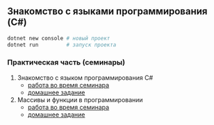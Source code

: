 Знакомство с языками программирования (C#)
-----------------------------------------------

```bash
dotnet new console # новый проект
dotnet run         # запуск проекта
```

### Практическая часть (семинары)
1. Знакомство с языком программирования С#
	- [работа во время семинара](https://github.com/crasher307/c-sharp/tree/master/lesson1/work)
	- [домашнее задание](https://github.com/crasher307/c-sharp/tree/master/lesson1/homework)
2. Массивы и функции в программировании
	- [работа во время семинара](https://github.com/crasher307/c-sharp/tree/master/lesson2/work)
	- [домашнее задание](https://github.com/crasher307/c-sharp/tree/master/lesson2/homework)